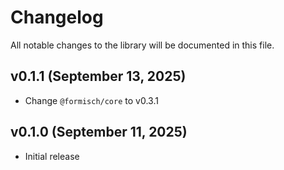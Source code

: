 # Changelog

All notable changes to the library will be documented in this file.

## v0.1.1 (September 13, 2025)

- Change `@formisch/core` to v0.3.1

## v0.1.0 (September 11, 2025)

- Initial release
